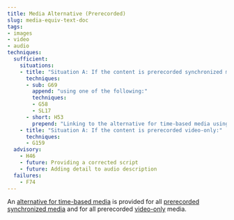 ```yaml
---
title: Media Alternative (Prerecorded)
slug: media-equiv-text-doc
tags:
- images
- video
- audio
techniques:
  sufficient:
    situations:
    - title: "Situation A: If the content is prerecorded synchronized media:"
      techniques:
      - sub: G69
        append: "using one of the following:"
        techniques:
        - G58
        - SL17
      - short: H53
        prepend: "Linking to the alternative for time-based media using"
    - title: "Situation A: If the content is prerecorded video-only:"
      techniques:
      - G159
  advisory:
    - H46
    - future: Providing a corrected script
    - future: Adding detail to audio description
  failures:
    - F74
---
```


An <a href="http://www.w3.org/TR/2008/REC-WCAG20-20081211/#alt-time-based-mediadef" class="termref">alternative for time-based media</a> is provided for all <a href="http://www.w3.org/TR/2008/REC-WCAG20-20081211/#prerecordeddef" class="termref">prerecorded</a> <a href="http://www.w3.org/TR/2008/REC-WCAG20-20081211/#synchronizedmediadef" class="termref">synchronized media</a> and for all prerecorded <a href="http://www.w3.org/TR/2008/REC-WCAG20-20081211/#video-onlydef" class="termref">video-only</a> media.